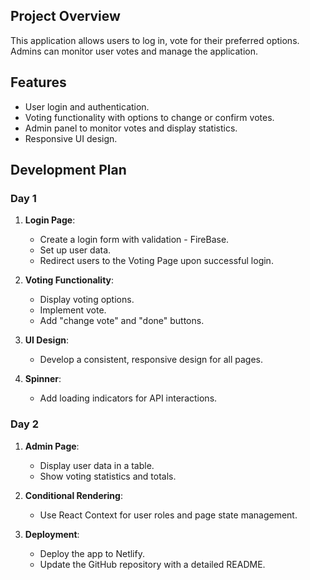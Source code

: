 ## Project Overview

This application allows users to log in, vote for their preferred options. Admins can monitor user votes and manage the application.

## Features
- User login and authentication.
- Voting functionality with options to change or confirm votes.
- Admin panel to monitor votes and display statistics.
- Responsive UI design.

## Development Plan

### Day 1

1. **Login Page**:
   - Create a login form with validation - FireBase.
   - Set up user data.
   - Redirect users to the Voting Page upon successful login.

2. **Voting Functionality**:
   - Display voting options.
   - Implement vote.
   - Add "change vote" and "done" buttons.

3. **UI Design**:
   - Develop a consistent, responsive design for all pages.

4. **Spinner**:
   - Add loading indicators for API interactions.

### Day 2

1. **Admin Page**:
   - Display user data in a table.
   - Show voting statistics and totals.

2. **Conditional Rendering**:
   - Use React Context for user roles and page state management.

3. **Deployment**:
   - Deploy the app to Netlify.
   - Update the GitHub repository   with a detailed README.

